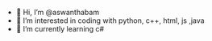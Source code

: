 - 👋 Hi, I’m @aswanthabam
- 👀 I’m interested in coding with python, c++, html, js ,java
- 🌱 I’m currently learning c#


<!---
aswanthabam/aswanthabam is a ✨ special ✨ repository because its `README.md` (this file) appears on your GitHub profile.
You can click the Preview link to take a look at your changes.
--->
